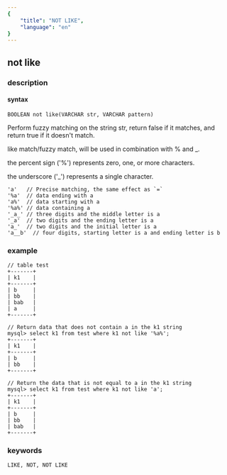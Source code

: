 ```yaml
---
{
    "title": "NOT LIKE",
    "language": "en"
}
---
```


## not like
### description
#### syntax

`BOOLEAN not like(VARCHAR str, VARCHAR pattern)`

Perform fuzzy matching on the string str, return false if it matches, and return true if it doesn't match.

like match/fuzzy match, will be used in combination with % and _.

the percent sign ('%') represents zero, one, or more characters.

the underscore ('_') represents a single character.

```
'a'   // Precise matching, the same effect as `=`
'%a'  // data ending with a
'a%'  // data starting with a
'%a%' // data containing a
'_a_' // three digits and the middle letter is a
'_a'  // two digits and the ending letter is a
'a_'  // two digits and the initial letter is a
'a__b'  // four digits, starting letter is a and ending letter is b
```
### example

```
// table test
+-------+
| k1    |
+-------+
| b     |
| bb    |
| bab   |
| a     |
+-------+

// Return data that does not contain a in the k1 string
mysql> select k1 from test where k1 not like '%a%';
+-------+
| k1    |
+-------+
| b     |
| bb    |
+-------+

// Return the data that is not equal to a in the k1 string
mysql> select k1 from test where k1 not like 'a';
+-------+
| k1    |
+-------+
| b     |
| bb    |
| bab   |
+-------+
```

### keywords
    LIKE, NOT, NOT LIKE
